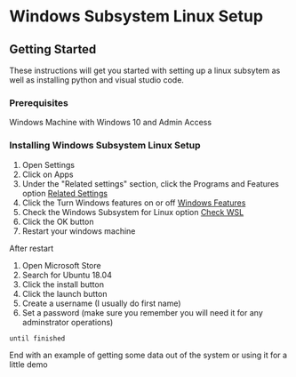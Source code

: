 # Windows Subsystem Linux Setup

## Getting Started

These instructions will get you started with setting up a linux subsytem as well as installing python and visual studio code.

### Prerequisites

Windows Machine with Windows 10 and Admin Access

### Installing Windows Subsystem Linux Setup

1. Open Settings
2. Click on Apps
3. Under the "Related settings" section, click the Programs and Features option
[Related Settings](apps-features-programsfeatures-option.jpg)
4. Click the Turn Windows features on or off
[Windows Features](controlpanel-turn-windows-features-option.jpg)
5. Check the Windows Subsystem for Linux option
[Check WSL](enable-windows-subsystem-linux-windows-10.jpg)
6. Click the OK button
7. Restart your windows machine

After restart
1. Open Microsoft Store
2. Search for Ubuntu 18.04
3. Click the install button
4. Click the launch button
5. Create a username (I usually do first name)
6. Set a password (make sure you remember you will need it for any adminstrator operations) 

```
until finished
```

End with an example of getting some data out of the system or using it for a little demo



